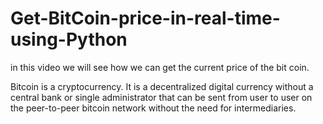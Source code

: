 # Get-BitCoin-price-in-real-time-using-Python

in this video we will see how we can get the current price of the bit coin.

Bitcoin is a cryptocurrency. It is a decentralized digital currency without a central bank or single administrator that can be sent from user to user on the peer-to-peer bitcoin network without the need for intermediaries.
